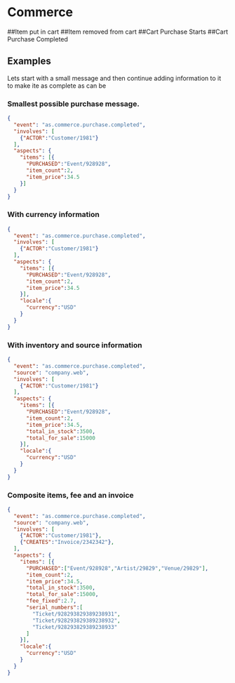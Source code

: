 # Commerce

##Item put in cart
##Item removed from cart
##Cart Purchase Starts
##Cart Purchase Completed

## Examples
Lets start with a small message and then continue adding information to it to make ite as complete as can be
### Smallest possible purchase message.
```json
{
  "event": "as.commerce.purchase.completed",
  "involves": [
    {"ACTOR":"Customer/1981"}
  ],
  "aspects": {
    "items": [{
      "PURCHASED":"Event/928928",
      "item_count":2,
      "item_price":34.5
    }]
  }
}
```

### With currency information
```json
{
  "event": "as.commerce.purchase.completed",
  "involves": [
    {"ACTOR":"Customer/1981"}
  ],
  "aspects": {
    "items": [{
      "PURCHASED":"Event/928928",
      "item_count":2,
      "item_price":34.5
    }],
    "locale":{
      "currency":"USD"
    }
  }
}
```

### With inventory and source information
```json
{
  "event": "as.commerce.purchase.completed",
  "source": "company.web",
  "involves": [
    {"ACTOR":"Customer/1981"}
  ],
  "aspects": {
    "items": [{
      "PURCHASED":"Event/928928",
      "item_count":2,
      "item_price":34.5,
      "total_in_stock":3500,
      "total_for_sale":15000
    }],
    "locale":{
      "currency":"USD"
    }
  }
}
```
### Composite items, fee and an invoice 
```json
{
  "event": "as.commerce.purchase.completed",
  "source": "company.web",
  "involves": [
    {"ACTOR":"Customer/1981"},
    {"CREATES":"Invoice/2342342"},
  ],
  "aspects": {
    "items": [{
      "PURCHASED":["Event/928928","Artist/29829","Venue/29829"],
      "item_count":2,
      "item_price":34.5,
      "total_in_stock":3500,
      "total_for_sale":15000,
      "fee_fixed":2.7,
      "serial_numbers":[
        "Ticket/928293829389238931",
        "Ticket/928293829389238932",
        "Ticket/928293829389238933"
      ]
    }],
    "locale":{
      "currency":"USD"
    }
  }
}
```

